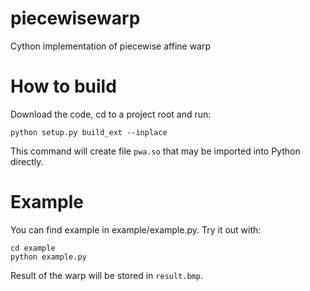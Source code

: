 piecewisewarp
=============

Cython implementation of piecewise affine warp

How to build
============

Download the code, cd to a project root and run:

	python setup.py build_ext --inplace
	
This command will create file `pwa.so` that may be imported 
into Python directly.
	
Example
=======

You can find example in example/example.py. Try it out with:

    cd example
	python example.py

Result of the warp will be stored in `result.bmp`.

